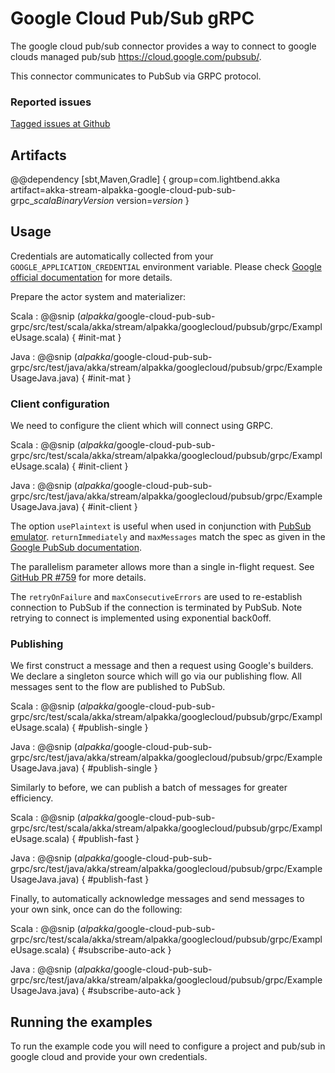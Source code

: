 # Google Cloud Pub/Sub gRPC

The google cloud pub/sub connector provides a way to connect to google clouds managed pub/sub https://cloud.google.com/pubsub/.

This connector communicates to PubSub via GRPC protocol.

### Reported issues

[Tagged issues at Github](https://github.com/akka/alpakka/labels/p%3Agoogle-cloud-pub-sub-grpc)


## Artifacts

@@dependency [sbt,Maven,Gradle] {
  group=com.lightbend.akka
  artifact=akka-stream-alpakka-google-cloud-pub-sub-grpc_$scalaBinaryVersion$
  version=$version$
}

## Usage

Credentials are automatically collected from your `GOOGLE_APPLICATION_CREDENTIAL` environment variable. Please check
[Google official documentation](https://cloud.google.com/pubsub/docs/reference/libraries#setting_up_authentication) for more details.

Prepare the actor system and materializer:

Scala
: @@snip ($alpakka$/google-cloud-pub-sub-grpc/src/test/scala/akka/stream/alpakka/googlecloud/pubsub/grpc/ExampleUsage.scala) { #init-mat }

Java
: @@snip ($alpakka$/google-cloud-pub-sub-grpc/src/test/java/akka/stream/alpakka/googlecloud/pubsub/grpc/ExampleUsageJava.java) { #init-mat }

### Client configuration

We need to configure the client which will connect using GRPC.

Scala
: @@snip ($alpakka$/google-cloud-pub-sub-grpc/src/test/scala/akka/stream/alpakka/googlecloud/pubsub/grpc/ExampleUsage.scala) { #init-client }

Java
: @@snip ($alpakka$/google-cloud-pub-sub-grpc/src/test/java/akka/stream/alpakka/googlecloud/pubsub/grpc/ExampleUsageJava.java) { #init-client }

The option `usePlaintext` is useful when used in conjunction with [PubSub emulator](https://cloud.google.com/pubsub/docs/emulator).
`returnImmediately` and `maxMessages` match the spec as given in the [Google PubSub documentation](https://cloud.google.com/pubsub/docs/reference/rest/v1/projects.subscriptions/pull).

The parallelism parameter allows more than a single in-flight request. See [GitHub PR #759](https://github.com/akka/alpakka/pull/759) for more details.

The `retryOnFailure` and `maxConsecutiveErrors` are used to re-establish connection to PubSub if the connection is terminated by PubSub. Note retrying to connect is implemented using exponential back0off.

### Publishing 

We first construct a message and then a request using Google's builders. We declare a singleton source which will go via our publishing flow. All messages sent to the flow are published to PubSub.

Scala
: @@snip ($alpakka$/google-cloud-pub-sub-grpc/src/test/scala/akka/stream/alpakka/googlecloud/pubsub/grpc/ExampleUsage.scala) { #publish-single }

Java
: @@snip ($alpakka$/google-cloud-pub-sub-grpc/src/test/java/akka/stream/alpakka/googlecloud/pubsub/grpc/ExampleUsageJava.java) { #publish-single }


Similarly to before, we can publish a batch of messages for greater efficiency.

Scala
: @@snip ($alpakka$/google-cloud-pub-sub-grpc/src/test/scala/akka/stream/alpakka/googlecloud/pubsub/grpc/ExampleUsage.scala) { #publish-fast }

Java
: @@snip ($alpakka$/google-cloud-pub-sub-grpc/src/test/java/akka/stream/alpakka/googlecloud/pubsub/grpc/ExampleUsageJava.java) { #publish-fast }

Finally, to automatically acknowledge messages and send messages to your own sink, once can do the following:

Scala
: @@snip ($alpakka$/google-cloud-pub-sub-grpc/src/test/scala/akka/stream/alpakka/googlecloud/pubsub/grpc/ExampleUsage.scala) { #subscribe-auto-ack }

Java
: @@snip ($alpakka$/google-cloud-pub-sub-grpc/src/test/java/akka/stream/alpakka/googlecloud/pubsub/grpc/ExampleUsageJava.java) { #subscribe-auto-ack }

## Running the examples

To run the example code you will need to configure a project and pub/sub in google cloud and provide your own credentials.
